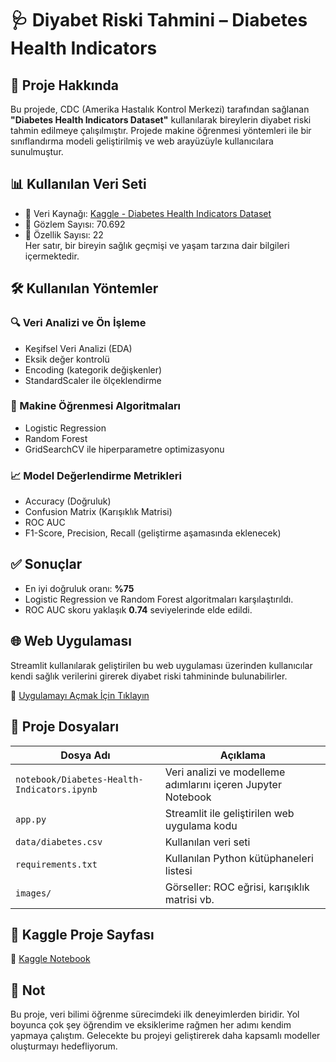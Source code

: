 # 🩺 Diyabet Riski Tahmini – Diabetes Health Indicators

## 📌 Proje Hakkında
Bu projede, CDC (Amerika Hastalık Kontrol Merkezi) tarafından sağlanan **"Diabetes Health Indicators Dataset"** kullanılarak bireylerin diyabet riski tahmin edilmeye çalışılmıştır. Projede makine öğrenmesi yöntemleri ile bir sınıflandırma modeli geliştirilmiş ve web arayüzüyle kullanıcılara sunulmuştur.

## 📊 Kullanılan Veri Seti
- 📁 Veri Kaynağı: [Kaggle - Diabetes Health Indicators Dataset](https://www.kaggle.com/datasets/alexteboul/diabetes-health-indicators-dataset)
- 📌 Gözlem Sayısı: 70.692
- 📌 Özellik Sayısı: 22  
Her satır, bir bireyin sağlık geçmişi ve yaşam tarzına dair bilgileri içermektedir.

## 🛠️ Kullanılan Yöntemler

### 🔍 Veri Analizi ve Ön İşleme
- Keşifsel Veri Analizi (EDA)
- Eksik değer kontrolü
- Encoding (kategorik değişkenler)
- StandardScaler ile ölçeklendirme

### 🧠 Makine Öğrenmesi Algoritmaları
- Logistic Regression
- Random Forest
- GridSearchCV ile hiperparametre optimizasyonu

### 📈 Model Değerlendirme Metrikleri
- Accuracy (Doğruluk)
- Confusion Matrix (Karışıklık Matrisi)
- ROC AUC
- F1-Score, Precision, Recall (geliştirme aşamasında eklenecek)

## ✅ Sonuçlar
- En iyi doğruluk oranı: **%75**
- Logistic Regression ve Random Forest algoritmaları karşılaştırıldı.
- ROC AUC skoru yaklaşık **0.74** seviyelerinde elde edildi.

## 🌐 Web Uygulaması
Streamlit kullanılarak geliştirilen bu web uygulaması üzerinden kullanıcılar kendi sağlık verilerini girerek diyabet riski tahmininde bulunabilirler.

🔗 [Uygulamayı Açmak İçin Tıklayın](https://diabetes-health-indicators-9dzaszu8sysov3aeszqbfz.streamlit.app/)

## 📁 Proje Dosyaları

| Dosya Adı | Açıklama |
|-----------|----------|
| `notebook/Diabetes-Health-Indicators.ipynb` | Veri analizi ve modelleme adımlarını içeren Jupyter Notebook |
| `app.py` | Streamlit ile geliştirilen web uygulama kodu |
| `data/diabetes.csv` | Kullanılan veri seti |
| `requirements.txt` | Kullanılan Python kütüphaneleri listesi |
| `images/` | Görseller: ROC eğrisi, karışıklık matrisi vb. |

## 📌 Kaggle Proje Sayfası
🔗 [Kaggle Notebook](https://www.kaggle.com/code/kardelen90/diabetes)

## 📝 Not
Bu proje, veri bilimi öğrenme sürecimdeki ilk deneyimlerden biridir. Yol boyunca çok şey öğrendim ve eksiklerime rağmen her adımı kendim yapmaya çalıştım. Gelecekte bu projeyi geliştirerek daha kapsamlı modeller oluşturmayı hedefliyorum.

